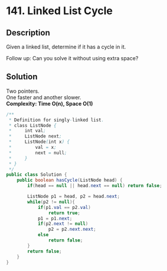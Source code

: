 # 141. Linked List Cycle
## Description
Given a linked list, determine if it has a cycle in it.

Follow up:
Can you solve it without using extra space?
## Solution
Two pointers.  
One faster and another slower.  
**Complexity: Time O(n), Space O(1)**
```java
/**
 * Definition for singly-linked list.
 * class ListNode {
 *     int val;
 *     ListNode next;
 *     ListNode(int x) {
 *         val = x;
 *         next = null;
 *     }
 * }
 */
public class Solution {
    public boolean hasCycle(ListNode head) {
        if(head == null || head.next == null) return false;

        ListNode p1 = head, p2 = head.next;
        while(p2 != null){
            if(p1.val == p2.val)
                return true;
            p1 = p1.next;
            if(p2.next != null)
                p2 = p2.next.next;
            else
                return false;
        }
        return false;
    }
}
```
